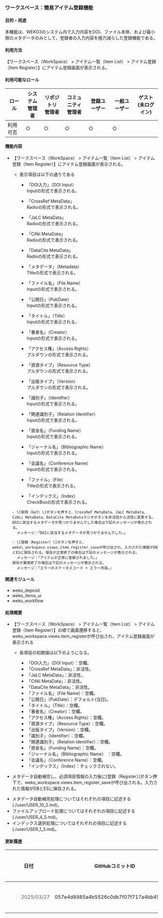 ### ワークスペース：簡易アイテム登録機能

#### 目的・用途

本機能は、WEKO3のシステム内で入力内容をDOI、ファイル本体、および最小限のメタデータのみとして、登録者の入力内容を極力減らした登録機能である。

#### 利用方法

【ワークスペース（WorkSpace） \> アイテム一覧（Item List） \> アイテム登録（Item Register）】にアイテム登録画面が表示される。

#### 利用可能なロール

<table>
<thead>
<tr class="header">
<th>ロール</th>
<th>システム<br />
管理者</th>
<th>リポジトリ<br />
管理者</th>
<th>コミュニティ<br />
管理者</th>
<th>登録ユーザー</th>
<th>一般ユーザー</th>
<th>ゲスト<br />
(未ログイン)</th>
</tr>
</thead>
<tbody>
<tr class="odd">
<td>利用可否</td>
<td>○</td>
<td>○</td>
<td>○</td>
<td>○</td>
<td>○</td>
<td></td>
</tr>
</tbody>
</table>

#### 機能内容

- 【ワークスペース（WorkSpace） \> アイテム一覧（Item List） \> アイテム登録（Item Register）】にアイテム登録画面が表示される。
    
    - 表示項目は以下の通りである
      
        - 「DOI入力」（DOI Input）  
          Inputの形式で表示される。
      
        - 「CrossRef MetaData」  
          Radioの形式で表示される。
      
        - 「JaLC MetaData」  
          Radioの形式で表示される。
      
        - 「CiNii MetaData」  
          Radioの形式で表示される。
      
        - 「DataCite MetaData」  
          Radioの形式で表示される。
                                
        - 「メタデータ」（Metadata）  
          Titleの形式で表示される。
                  
        - 「ファイル名」（File Name）    
          Inputの形式で表示される。
                  
        - 「公開日」（PubDate）  
          Inputの形式で表示される。
                  
        - 「タイトル」（Title）  
          Inputの形式で表示される。
                  
        - 「著者名」（Creator）  
          Inputの形式で表示される。
                  
        - 「アクセス権」（Access Rights）  
          プルダウンの形式で表示される。
                  
        - 「資源タイプ」（Resource Type）  
          プルダウンの形式で表示される。
                  
        - 「出版タイプ」（Version）  
          プルダウンの形式で表示される。
                  
        - 「識別子」（Identifier）  
          Inputの形式で表示される。
                  
        - 「関連識別子」（Relation Identifier）  
          Inputの形式で表示される。
                  
        - 「資金名」（Funding Name）  
          Inputの形式で表示される。
                  
        - 「ジャーナル名」（Bibliographic Name）  
          Inputの形式で表示される。
                  
        - 「会議名」（Conference Name）  
          Inputの形式で表示される。
                                                  
        - 「ファイル」（File）  
          Titleの形式で表示される。
                  
        - 「インデックス」（Index）  
          CheckBoxの形式で表示される。

    <!-- end list -->
    
      - \[取得（Get）\]ボタンを押すと、CrossRef MetaData、JaLC MetaData、CiNii MetaData、DataCite MetaDataラジオボタンを非活性から活性に変更する。DOIに該当するメタデータが見つかりませんでした場合は下記のメッセージが表示される。
        メッセージ：「DOIに該当するメタデータが見つかりませんでした。」
    
      - \[登録（Register）\]ボタンを押すと、weko\_workspace.views.item_register_saveが呼び出され、入力された情報がDBとESに保存される。保存が正常終了の場合は下記のメッセージが表示される。
        メッセージ：「アイテムが正常に登録されました。」
      保存が異常終了の場合は下記のメッセージが表示される。
        メッセージ：「エラーのステータスコード + エラー内容。」

<!-- end list -->

#### 関連モジュール
- weko\_deposit
- weko\_items_ui
- weko\_workflow

<!-- end list -->

#### 処理概要

- 【ワークスペース（WorkSpace） \> アイテム一覧（Item List） \> アイテム登録（Item Register）】の順で画面遷移すると、weko\_workspace.views.item_registerが呼び出され、アイテム登録画面が表示される

  -  各項目の初期値は以下のようになる。
        
      - 「DOI入力」（DOI Input）：空欄。
      - 「CrossRef MetaData」：非活性。 
      - 「JaLC MetaData」：非活性。
      - 「CiNii MetaData」：非活性。
      - 「DataCite MetaData」：非活性。
      - 「ファイル名」（File Name）：空欄。
      - 「公開日」（PubDate）：デフォルト(当日)。
      - 「タイトル」（Title）：空欄。
      - 「著者名」（Creator）：空欄。
      - 「アクセス権」（Access Rights）：空欄。
      - 「資源タイプ」（Resource Type）：空欄。
      - 「出版タイプ」（Version）：空欄。
      - 「識別子」（Identifier）：空欄。
      - 「関連識別子」（Relation Identifier）：空欄。
      - 「資金名」（Funding Name）：空欄。
      - 「ジャーナル名」（Bibliographic Name） ：空欄。
      - 「会議名」（Conference Name）：空欄。
      - 「インデックス」（Index）：チェックされない。


- メタデータ自動補完し、必須項目情報の入力後に\[登録（Register）\]ボタン押下で、weko\_workspace.views.item_register_saveが呼び出される。入力された情報がDBとESに保存される。

* メタデータ自動補完処理についてはそれぞれの項目に記述する(./user/USER_10_2.md)。
* ファイルアップロード処理についてはそれぞれの項目に記述する(./user/USER_4_5.md)。
* インデックス選択処理についてはそれぞれの項目に記述する(./user/USER_1_3.md)。

#### 更新履歴

<table>
<thead>
<tr class="header">
<th>日付</th>
<th>GitHubコミットID</th>
<th>更新内容</th>
</tr>
</thead>
<tbody>
<tr class="odd">
<td><blockquote>
<p>2025/03/27</p>
</blockquote></td>
<td>057e4d8985a4b5526c0db7f07f717a4bb45bc984</td>
<td>初版作成</td>
</tr>
</tbody>
</table>


